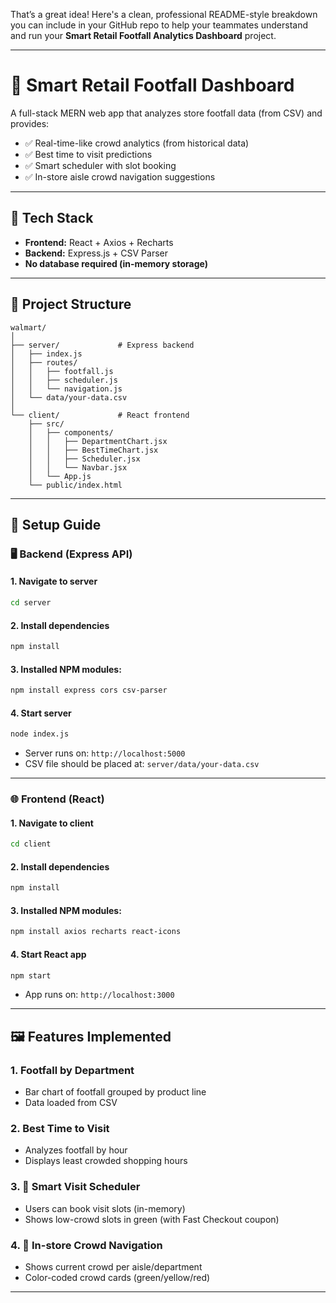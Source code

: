 That’s a great idea! Here's a clean, professional README-style breakdown you can include in your GitHub repo to help your teammates understand and run your **Smart Retail Footfall Analytics Dashboard** project.

---

# 🛒 Smart Retail Footfall Dashboard

A full-stack MERN web app that analyzes store footfall data (from CSV) and provides:

* ✅ Real-time-like crowd analytics (from historical data)
* ✅ Best time to visit predictions
* ✅ Smart scheduler with slot booking
* ✅ In-store aisle crowd navigation suggestions

---

## 🧩 Tech Stack

* **Frontend:** React + Axios + Recharts
* **Backend:** Express.js + CSV Parser
* **No database required (in-memory storage)**

---

## 📁 Project Structure

```
walmart/
│
├── server/             # Express backend
│   ├── index.js
│   ├── routes/
│   │   ├── footfall.js
│   │   ├── scheduler.js
│   │   └── navigation.js
│   └── data/your-data.csv
│
└── client/             # React frontend
    ├── src/
    │   ├── components/
    │   │   ├── DepartmentChart.jsx
    │   │   ├── BestTimeChart.jsx
    │   │   ├── Scheduler.jsx
    │   │   └── Navbar.jsx
    │   └── App.js
    └── public/index.html
```

---

## 🧪 Setup Guide

### 🖥 Backend (Express API)

#### 1. Navigate to server

```bash
cd server
```

#### 2. Install dependencies

```bash
npm install
```

#### 3. Installed NPM modules:

```bash
npm install express cors csv-parser
```

#### 4. Start server

```bash
node index.js
```

* Server runs on: `http://localhost:5000`
* CSV file should be placed at: `server/data/your-data.csv`

---

### 🌐 Frontend (React)

#### 1. Navigate to client

```bash
cd client
```

#### 2. Install dependencies

```bash
npm install
```

#### 3. Installed NPM modules:

```bash
npm install axios recharts react-icons
```

#### 4. Start React app

```bash
npm start
```

* App runs on: `http://localhost:3000`

---

## 🖼️ Features Implemented

### 1. **Footfall by Department**

* Bar chart of footfall grouped by product line
* Data loaded from CSV

### 2. **Best Time to Visit**

* Analyzes footfall by hour
* Displays least crowded shopping hours

### 3. **📅 Smart Visit Scheduler**

* Users can book visit slots (in-memory)
* Shows low-crowd slots in green (with Fast Checkout coupon)

### 4. **📍 In-store Crowd Navigation**

* Shows current crowd per aisle/department
* Color-coded crowd cards (green/yellow/red)

---

